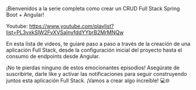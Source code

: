 ¡Bienvenidos a la serie completa como crear un CRUD Full Stack Spring Boot + Angular! 

Youtube: https://www.youtube.com/playlist?list=PL3vxkSlW2FvXVSaInyfddYYbrB2MrMNQw

En esta lista de videos, te guiaré paso a paso a través de la creación de una aplicación Full Stack, desde la configuración inicial del proyecto hasta el consumo de endpoints desde Angular.

¡No te pierdas ninguno de estos emocionantes episodios! Asegúrate de suscribirte, darle like y activar las notificaciones para seguir construyendo juntos esta aplicación Full Stack. ¡Vamos a crear algo increíble! 💻🌐
